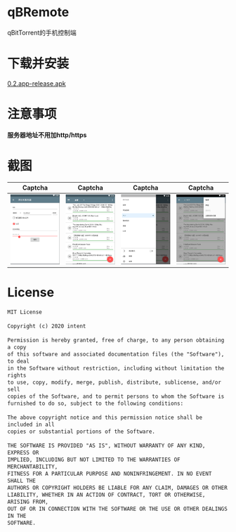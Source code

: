 # qBRemote
qBitTorrent的手机控制端

# 下载并安装

[0.2.app-release.apk](https://github.com/zzyandzzy/qBRemote/releases/download/0.2/app-release.apk)

# 注意事项

**服务器地址不用加http/https**

# 截图

| Captcha | Captcha | Captcha | Captcha |
| ------------------------------------ | --------------------------- | ----------------------------------- | ----------------------------- | 
| ![添加服务器](./images/add_server.png) | ![主界面](./images/main.png) | ![导航界面](./images/navigation.png) | ![多选界面](./images/select.png) 

# License

    MIT License
    
    Copyright (c) 2020 intent
    
    Permission is hereby granted, free of charge, to any person obtaining a copy
    of this software and associated documentation files (the "Software"), to deal
    in the Software without restriction, including without limitation the rights
    to use, copy, modify, merge, publish, distribute, sublicense, and/or sell
    copies of the Software, and to permit persons to whom the Software is
    furnished to do so, subject to the following conditions:
    
    The above copyright notice and this permission notice shall be included in all
    copies or substantial portions of the Software.
    
    THE SOFTWARE IS PROVIDED "AS IS", WITHOUT WARRANTY OF ANY KIND, EXPRESS OR
    IMPLIED, INCLUDING BUT NOT LIMITED TO THE WARRANTIES OF MERCHANTABILITY,
    FITNESS FOR A PARTICULAR PURPOSE AND NONINFRINGEMENT. IN NO EVENT SHALL THE
    AUTHORS OR COPYRIGHT HOLDERS BE LIABLE FOR ANY CLAIM, DAMAGES OR OTHER
    LIABILITY, WHETHER IN AN ACTION OF CONTRACT, TORT OR OTHERWISE, ARISING FROM,
    OUT OF OR IN CONNECTION WITH THE SOFTWARE OR THE USE OR OTHER DEALINGS IN THE
    SOFTWARE.
